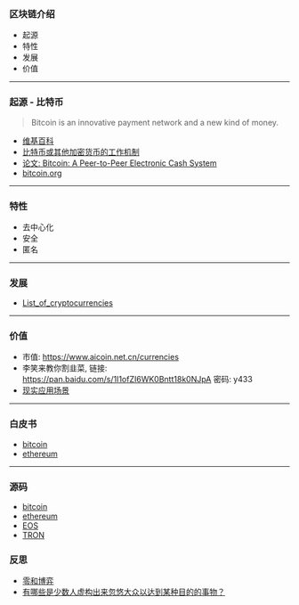 ### 区块链介绍

- 起源
- 特性
- 发展
- 价值

---

### 起源 - 比特币

> Bitcoin is an innovative payment network and a new kind of money.

- [维基百科](https://en.wikipedia.org/wiki/Bitcoin)
- [比特币或其他加密货币的工作机制](https://www.youtube.com/watch?v=bBC-nXj3Ng4)
- [论文: Bitcoin: A Peer-to-Peer Electronic Cash System](https://bitcoin.org/bitcoin.pdf)
- [bitcoin.org](https://bitcoin.org/zh_CN/)

---

### 特性

- 去中心化
- 安全
- 匿名

---

### 发展

- [List_of_cryptocurrencies](https://en.wikipedia.org/wiki/List_of_cryptocurrencies)

---

### 价值

- 市值: https://www.aicoin.net.cn/currencies
- 李笑来教你割韭菜, 链接: https://pan.baidu.com/s/1I1ofZI6WK0Bntt18k0NJpA 密码: y433
- [现实应用场景](https://github.com/ethereum/wiki/wiki/%5B%E4%B8%AD%E6%96%87%5D-%E4%BB%A5%E5%A4%AA%E5%9D%8A%E7%99%BD%E7%9A%AE%E4%B9%A6#%E5%BA%94%E7%94%A8)

---

### 白皮书

- [bitcoin](https://bitcoincore.org/bitcoin.pdf)
- [ethereum](https://github.com/ethereum/wiki/wiki/%5B%E4%B8%AD%E6%96%87%5D-%E4%BB%A5%E5%A4%AA%E5%9D%8A%E7%99%BD%E7%9A%AE%E4%B9%A6)

---

### 源码

- [bitcoin](https://github.com/bitcoin/bitcoin)
- [ethereum](https://github.com/ethereum)
- [EOS](https://github.com/EOSIO/eos)
- [TRON](https://github.com/tronprotocol/java-tron)

### 反思

- [零和博弈](https://www.zhihu.com/topic/19863374/hot)
- [有哪些是少数人虚构出来忽悠大众以达到某种目的的事物？](https://www.zhihu.com/question/272297316)
